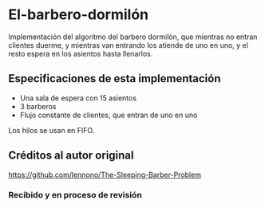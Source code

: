 # El-barbero-dormilón
Implementación del algoritmo del barbero dormilón, que mientras no entran clientes duerme, y mientras van entrando los atiende de uno en uno, y el resto espera en los asientos hasta llenarlos.

## Especificaciones de esta implementación
- Una sala de espera con 15 asientos
- 3 barberos
- Flujo constante de clientes, que entran de uno en uno

Los hilos se usan en FIFO.

## Créditos al autor original
https://github.com/lennono/The-Sleeping-Barber-Problem

### Recibido y en proceso de revisión

